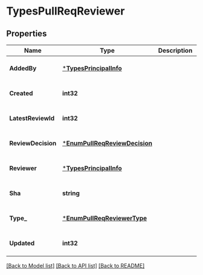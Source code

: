 # TypesPullReqReviewer

## Properties
Name | Type | Description | Notes
------------ | ------------- | ------------- | -------------
**AddedBy** | [***TypesPrincipalInfo**](TypesPrincipalInfo.md) |  | [optional] [default to null]
**Created** | **int32** |  | [optional] [default to null]
**LatestReviewId** | **int32** |  | [optional] [default to null]
**ReviewDecision** | [***EnumPullReqReviewDecision**](EnumPullReqReviewDecision.md) |  | [optional] [default to null]
**Reviewer** | [***TypesPrincipalInfo**](TypesPrincipalInfo.md) |  | [optional] [default to null]
**Sha** | **string** |  | [optional] [default to null]
**Type_** | [***EnumPullReqReviewerType**](EnumPullReqReviewerType.md) |  | [optional] [default to null]
**Updated** | **int32** |  | [optional] [default to null]

[[Back to Model list]](../README.md#documentation-for-models) [[Back to API list]](../README.md#documentation-for-api-endpoints) [[Back to README]](../README.md)

